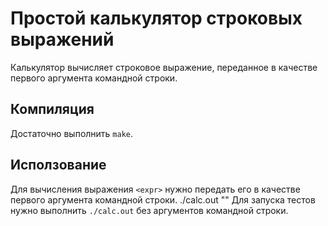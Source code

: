 # Простой калькулятор строковых выражений
Калькулятор вычисляет строковое выражение, переданное в качестве первого аргумента командной строки.

##  Компиляция
Достаточно выполнить `make`.

## Исползование
Для вычисления выражения `<expr>` нужно передать его в качестве первого аргумента командной строки.
    ./calc.out "<expr>"
Для запуска тестов нужно выполнить `./calc.out` без аргументов командной строки.